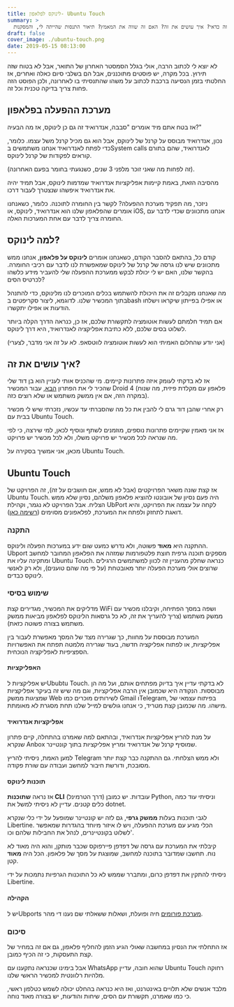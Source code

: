 ```yaml
---
title: לינוקס לפלאפון- Ubuntu Touch
summary: >
  להריץ לינוקס אמיתי על הפלאפון. מה זה אומר? למה זה כדאי? איך עושים את זה? האם זה שווה את המאמץ? תיאור התנסות שהייתה לי, והמסקנות.
draft: false
cover_image: ./ubuntu-touch.png
date: 2019-05-15 08:13:00
---
```


לא יוצא לי לכתוב הרבה, אולי בגלל הסמסטר האחרון של התואר, אבל לא בטוח שזה תירוץ. בכל מקרה, יש פוסטים מתוכננים, אבל הם בשלבי סיום כאלה ואחרים, אז החלטתי בזמן הנסיעה ברכבת לכתוב על משהו שהתנסיתי בו לאחרונה, ולכן הפוסט הזה פחות צריך בדיקה טכנית וכל זה.

## מערכת ההפעלה בפלאפון

אז בטח אתם מיד אומרים "סבבה, אנדרואיד זה גם כן לינוקס, אז מה הבעיה?"

נכון, אנדרואיד מבוסס על קרנל של לינוקס, אבל הוא גם מכיל קרנל משל עצמו. כלומר, כדי לפתח לאנדרואיד אנחנו משתמשים בSystem calls לאנדרואיד, שהם בתורם קוראים לפקודות של קרנל לינוקס.

(זה לפחות מה שאני זוכר מלפני 3 שנים, כשנגעתי בחומר בפעם האחרונה).

מהסיבה הזאת, באמת קיימות אפליקציות אנדרואיד שמדמות לינוקס, אבל תמיד יהיה את אנדרואיד איפשהו שנצטרך לעבור דרכו.

ניזכר, מה תפקיד מערכת ההפעלה? לקשר בין החומרה לתוכנה. כלומר, כשאנחנו אומרים שהפלאפון שלנו הוא אנדרואיד, לינוקס, או iOS, אנחנו מתכוונים שכדי לדבר עם החומרה צריך לדבר עם אחת המערכות האלה.

## למה לינוקס?

קודם כל, בהתאם להסבר הקודם, כשאנחנו אומרים **לינוקס על פלאפון**, אנחנו ממש מתכוונים שיש לנו גרסה של קרנל של לינוקס שמאפשרת לנו לדבר עם רכיבי החומרה. בהקשר שלנו, האם יש לי יכולת לבקש ממערכת ההפעלה שלי להעביר מידע כלשהו לכרטיס הסים?

מה שאנחנו מקבלים זה את היכולת להשתמש בכלים המוכרים לנו מלינוקס, כדי להתנהל בתוך המכשיר שלנו. לדוגמא, ליצור סקריפטים בbash או אפילו בפייתון שיקראו וישלחו הודעות או אפילו יתקשרו.

אם תמיד חלמתם לעשות אוטומציה לתקשורת שלכם, אז כן, כנראה הדרך הקלה ביותר לשלוט בסים שלכם, ללא כתיבת אפליקציה לאנדרואיד, היא דרך לינוקס.

(אני יודע שהחלום האמיתי הוא לעשות אוטומציה לווטסאפ. לא על זה אני מדבר, לצערי)

## איך עושים את זה?

אז לא בדקתי לעומק איזה פתרונות קיימים. מי שהכניס אותי לעניין הוא בן דוד שלי שהכיר לי את הפתרון [הבא](https://guidelinuxphone.wordpress.com/), עבור המכשיר Droid 4 (פלאפון עם מקלדת פיזית, מה שנוח במקרה הזה, אם אין ממשק משתמש או שלא רוצים כזה).

רק אחרי שהבן דוד גרם לי להבין את כל מה שהסברתי עד עכשיו, נזכרתי שיש לי מכשיר בבית עם Ubuntu Touch.

אז אני מאמין שקיימים פתרונות נוספים, מוזמנים לשתף ונוסיף לכאן, למי שירצה, כי לפי מה שנראה לכל מכשיר יש פרויקט משלו, ולא לכל מכשיר יש פרויקט.

מכאן, אני אמשיך בסקירה על Ubuntu Touch.

## Ubuntu Touch

אז קצת שונה משאר הפרויקטים (אבל לא ממש, אם חושבים על זה), זה הפרויקט של Ubuntu Touch. היה פעם נסיון של אובונטו להוציא פלאפון משלהם, נסיון שלא ממש הצליח. אבל הפרויקט לא נגמר, וקהילת UbPort לקחה על עצמה את הפרויקט, והיא דואגת לתחזק ולפתח את המערכת, לפלאפונים מסוימים ([רשימה כאן](https://ubports.com/devices/promoted-devices)).

### התקנה

ההתקנה היא **מאוד** פשוטה, ולא נדרש כמעט שום ידע במערכות הפעלה ולינוקס. Ubport מספקים תוכנה גרפית חוצת פלטפורמות שמזהה את הפלאפון המחובר למחשב ומתקינה עליו את Ubuntu Touch. כנראה שחלק מהעניין זה לכוון למשתמשים הרגילים שרוצים אולי מערכת הפעלה יותר מאובטחת (על פי מה שהם טוענים), ולא רק לאנשי לינוקס כבדים.

### שימוש בסיסי

מדליקים את המכשיר, מגדירים קצת WiFi ושפה במסך הפתיחה, וקיבלנו מכשיר עם ממשק משתמש (צריך להעריך את זה, לא כל גרסאות הלינוקס לפלאפון מביאות ממשק משתמש בצורה פשוטה כזאת).

המערכת מבוססת על מחוות, כך שגרירה מצד של המסך מאפשרת לעבור בין אפליקציות, או לפתוח אפליקציה חדשה, בעוד שגרירה מלמטה תפתח את האפשרויות הספציפיות לאפליקציה הנוכחית.

#### האפליקציות

יש אפליקציות לUbubtu Touch. לא בדקתי עדיין איך בדיוק מפתחים אותם, ועל מה הן מבוססות. הנקודה היא שכמובן אין הרבה אפליקציות, וגם מה שיש זה בעיקר אפליקציות שמציגות ממשק Web לשירותים מוכרים כמו Gmail וTelegram, בפיתוח עצמאי של מישהו. מה שכמובן קצת מטריד, כי אנחנו גולשים למייל שלנו תחת מסגרת לא מאומתת.

#### אפליקציות אנדרואיד

על מנת להריץ אפליקציות אנדרואיד, ובהתאם למה שאמרנו בהתחלה, קיים פתרון שנקרא Anbox שמוסיף קרנל של אנדרואיד ומריץ אפליקציות בתוך קונטיינר.

למען האמת, ניסיתי להריץ Telegram ולא ממש הצלחתי. גם ההתקנה כבר קצת יותר מסובכת, ודורשת חיבור למחשב ועבודה עם שורת פקודה.

#### תוכנות לינוקס

אז נראה **שתוכנות CLI** (דרך הטרמינל) עובדות. יש כמובן Python, וניסיתי עוד כמה כלים קטנים. עדיין לא ניסיתי למשל את dotnet.

לגבי תוכנות בעלות **ממשק גרפי**, גם לזה יש קונטיינר שמופעל על ידי כלי שנקרא Libertine. הכלי מגיע עם מערכת ההפעלה, ויש לו איזור מיוחד בהגדרות שמאפשר לשלוט בקונטיינרים, לנהל את החבילות שלהם וכו'.

קיבלתי את המערכת עם גרסה של דפדפן פיירפוקס שכבר מותקן, והוא היה מאוד לא נוח. תחשבו שמדובר בתוכנה למחשב, שמוצגת על מסך של פלאפון. הכל היה **מאוד** קטן.

ניסיתי להתקין את דפדפן כרום, ומתברר שממש לא כל התוכנות הגרפיות נתמכות על ידי Libertine.

#### הקהילה

יש לUbports [מערכת פורומים](https://forums.ubports.com/) חיה ופועלת, ושאלות ששאלתי שם נענו די מהר.

### סיכום

אז התחלתי את הנסיון במחשבה שאולי הגיע הזמן להחליף פלאפון, גם אם זה במחיר של קצת התעסקות, כי זה הכיף כמובן.

אבל בימינו שכנראה נתקענו עם WhatsApp שהוא חובה, עדיין Ubuntu Touch רחוקה מלהיות רלוונטית למכשיר הראשי שלנו.

מלבד אנשים שלא תלויים באינטרנט, ואז היא כנראה בהחלט יכולה לשמש כטלפון ראשי, כי כמו שאמרנו, תקשורת עם הסים, שיחות והודעות, יש בצורה מאוד נוחה.
